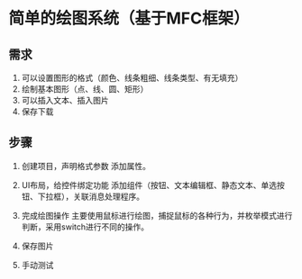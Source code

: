 # 简单的绘图系统（基于MFC框架）
## 需求
1. 可以设置图形的格式（颜色、线条粗细、线条类型、有无填充）
2. 绘制基本图形（点、线、圆、矩形）
3. 可以插入文本、插入图片
4. 保存下载

## 步骤
1. 创建项目，声明格式参数
添加属性。

2. UI布局，给控件绑定功能
添加组件（按钮、文本编辑框、静态文本、单选按钮、下拉框），关联消息处理程序。

3. 完成绘图操作
主要使用鼠标进行绘图，捕捉鼠标的各种行为，并枚举模式进行判断，采用switch进行不同的操作。

4. 保存图片

5. 手动测试